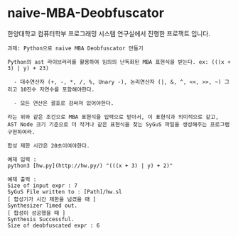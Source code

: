 # naive-MBA-Deobfuscator
한양대학교 컴퓨터학부 프로그래밍 시스템 연구실에서 진행한 프로잭트 입니다.

    과제: Python으로 naive MBA Deobfuscator 만들기

    Python의 ast 라이브러리를 활용하여 임의의 난독화된 MBA 표현식을 받는다. ex: (((x + 3) | y) + 23)
    
      - 대수연산자 (+, -, *, /, %, Unary -), 논리연산자 (|, &, ^, <<, >>, ~) 그리고 10진수 자연수를 포함해야한다.
      
      - 모든 연산은 괄호로 감싸져 있어야한다.
      
    라는 위와 같은 조건으로 MBA 표현식을 입력으로 받아서, 이 표현식과 의미적으로 같고, AST Node 크기 기준으로 더 작거나 같은 표현식을 찾는 SyGuS 파일을 생성해주는 프로그램 구현하여라. 
    
    합성 제한 시간은 20초이여야한다.

```
예제 입력 :
python3 [hw.py](http://hw.py/) "(((x + 3) | y) + 2)"

예제 출력 :
Size of input expr : 7
SyGuS File written to : [Path]/hw.sl
[ 합성기가 시간 제한을 넘겼을 때 ]
Synthesizer Timed out.
[ 합성이 성공했을 때 ]
Synthesis Successful.
Size of deobfuscated expr : 6
```
